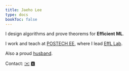 ```yaml
---
title: Jaeho Lee
type: docs
bookToc: false
---
```


I design algorithms and prove theorems for **Efficient ML**.

I work and teach at [POSTECH EE](https://ee.postech.ac.kr), where I lead [EffL Lab](https://effl.postech.ac.kr).  

Also a proud [husband](https://sites.google.com/view/eunjinoh/).

Contact: [✉️](mailto:jaeho.lee@postech.ac.kr) [🆇](https://twitter.com/jaeho_lee_)